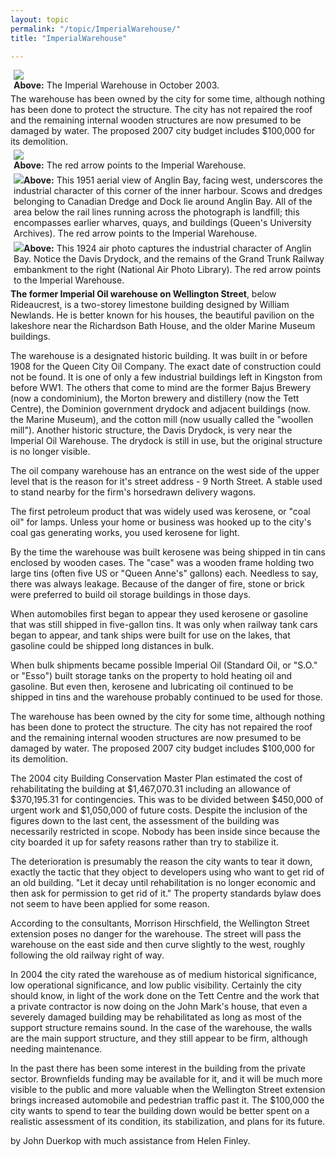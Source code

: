 ```yaml
---
layout: topic
permalink: "/topic/ImperialWarehouse/"
title: "ImperialWarehouse"

---
```


<div class="floatright" style="width: 500px; margin: 5px;"><img src="Images/ImperialOil3.jpg"><br><span class="phototext"><strong>Above:</strong> The Imperial Warehouse in October 2003.</span></div>
<div class="highlightquote">The warehouse has been owned by the city for some time, although nothing has been done to protect the structure.  The city has not repaired the roof and the remaining internal wooden structures are now presumed to be damaged by water. The proposed 2007 city budget includes $100,000 for its demolition.
</div>
<div class="clearboth floatright" style="width: 500px; margin: 5px;"><img src="Images/ImperialWarehouse01.jpg"><br><span class="phototext"><strong>Above:</strong> The red arrow points to the Imperial Warehouse.
</span></div>
<div class="clearboth floatright" style="width: 500px; margin: 5px;"><img src="Images/ImperialWarehouse02.jpg"><span class="phototext"><strong>Above:</strong> This 1951 aerial view of Anglin Bay, facing west, underscores the industrial character of this corner of the inner harbour. Scows and dredges belonging to Canadian Dredge and Dock lie around Anglin Bay. All of the area below the rail lines running across the photograph is landfill; this encompasses earlier wharves, quays, and buildings (Queen's University Archives). The red arrow points to the Imperial Warehouse.
</span></div>
<div class="clearboth floatright" style="width: 500px; margin: 5px;"><img src="Images/ImperialWarehouse03.jpg"><span class="phototext"><strong>Above:</strong> This 1924 air photo captures the industrial character of Anglin Bay. Notice the Davis Drydock, and the remains of the Grand Trunk Railway embankment to the right (National Air Photo Library). The red arrow points to the Imperial Warehouse.
</span></div>
<strong>The former Imperial Oil warehouse on Wellington Street</strong>, below Rideaucrest, is a two-storey limestone building designed by William Newlands. He is better known for his houses, the beautiful pavilion on the lakeshore near the Richardson Bath House, and the older Marine Museum buildings.

The warehouse is a designated historic building.  It was built in or before 1908 for the Queen City Oil Company. The exact date of construction could not be found. It is one of only a few industrial buildings left in Kingston from before WW1.  The others that come to mind are the former Bajus Brewery (now a condominium), the Morton brewery and distillery (now the Tett Centre), the Dominion government drydock and adjacent buildings (now. the Marine Museum), and the cotton mill (now usually called the "woollen mill").   Another historic structure, the Davis Drydock, is very near the Imperial Oil Warehouse.  The drydock is still in use, but the original structure is no longer visible.

The oil company warehouse has an entrance on the west side of the upper level that is the reason for it's street address -  9 North Street. A stable used to stand nearby for the firm's horsedrawn delivery wagons.

The first petroleum product that was widely used was kerosene, or "coal oil" for lamps.  Unless your home or business was hooked up to the city's coal gas generating works, you used kerosene for light.

By the time the warehouse was built kerosene was being shipped in tin cans enclosed by wooden cases.  The "case" was a wooden frame holding two large tins (often five US or "Queen Anne's" gallons) each.  Needless to say, there was always leakage.  Because of the danger of fire, stone or brick were preferred to build oil storage buildings in those days.

When automobiles first began to appear they used kerosene or gasoline that was still shipped in five-gallon tins.  It was only when railway tank cars began to appear, and tank ships were built for use on the lakes, that gasoline could be shipped long distances in bulk.

When bulk shipments became possible Imperial Oil (Standard Oil, or "S.O." or "Esso") built storage tanks on the property to hold heating oil and gasoline.  But even then, kerosene and lubricating oil continued to be shipped in tins and the warehouse probably continued to be used for those.

The warehouse has been owned by the city for some time, although nothing has been done to protect the structure.  The city has not repaired the roof and the remaining internal wooden structures are now presumed to be damaged by water. The proposed 2007 city budget includes $100,000 for its demolition.

The 2004 city Building Conservation Master Plan estimated the cost of rehabilitating the building at $1,467,070.31 including an allowance of $370,195.31 for contingencies.  This was to be divided between $450,000 of urgent work and $1,050,000 of future costs. Despite the inclusion of the figures down to the last cent, the assessment of the building was necessarily restricted in scope.  Nobody has been inside since because the city  boarded it up for safety reasons rather than try to stabilize it.

The deterioration is presumably the reason the city wants to tear it down, exactly the tactic that they object to developers using who want to get rid of an old building.  "Let it decay until rehabilitation is no longer economic and then ask for permission to get rid of it."  The property standards bylaw does not seem to have been applied for some reason.

According to the consultants, Morrison Hirschfield, the Wellington Street extension poses no danger for the warehouse.  The street will pass the warehouse on the east side and then curve slightly to the west, roughly following the old railway right of way.

In 2004 the city rated the warehouse as of medium historical significance, low operational significance, and low public visibility. Certainly the city should know, in light of the work done on the Tett Centre and the work that a private contractor is now doing on the John Mark's house, that even a severely damaged building may be rehabilitated as long as most of the support structure remains sound.  In the case of the warehouse, the walls are the main support structure, and they still appear to be firm, although needing maintenance.

In the past there has been some interest in the building from the private sector.  Brownfields funding may be available for it, and it will be much more visible to the public and more valuable when the Wellington Street extension brings increased automobile and pedestrian traffic past it.  The $100,000 the city wants to spend to tear the building down would be better spent on a realistic assessment of its condition, its stabilization, and plans for its future.

by John Duerkop with much assistance from Helen Finley.

